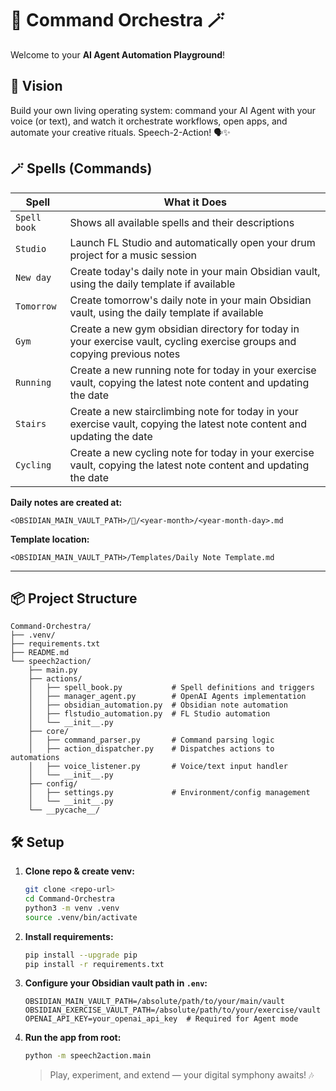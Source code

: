 # 🎻 Command Orchestra 🪄

Welcome to your **AI Agent Automation Playground**!

## 🧬 Vision

Build your own living operating system: command your AI Agent with your voice (or text), and watch it orchestrate workflows, open apps, and automate your creative rituals. Speech-2-Action! 🗣️✨

## 🪄 Spells (Commands)

| Spell                                          | What it Does                                                                                                             |
| ---------------------------------------------- | ------------------------------------------------------------------------------------------------------------------------ |
| `Spell book`            | Shows all available spells and their descriptions                                                                         |
| `Studio`                                       | Launch FL Studio and automatically open your drum project for a music session                                           |
| `New day`                                      | Create today's daily note in your main Obsidian vault, using the daily template if available                                |
| `Tomorrow`                                     | Create tomorrow's daily note in your main Obsidian vault, using the daily template if available                           |
| `Gym`                                          | Create a new gym obsidian directory for today in your exercise vault, cycling exercise groups and copying previous notes |
| `Running`                                      | Create a new running note for today in your exercise vault, copying the latest note content and updating the date           |
| `Stairs`                                       | Create a new stairclimbing note for today in your exercise vault, copying the latest note content and updating the date  |
| `Cycling`                                      | Create a new cycling note for today in your exercise vault, copying the latest note content and updating the date           |

**Daily notes are created at:**

```
<OBSIDIAN_MAIN_VAULT_PATH>/📆/<year-month>/<year-month-day>.md
```

**Template location:**

```
<OBSIDIAN_MAIN_VAULT_PATH>/Templates/Daily Note Template.md
```

---

## 📦 Project Structure

```text
Command-Orchestra/
├── .venv/
├── requirements.txt
├── README.md
└── speech2action/
    ├── main.py
    ├── actions/
    │   ├── spell_book.py           # Spell definitions and triggers
    │   ├── manager_agent.py        # OpenAI Agents implementation
    │   ├── obsidian_automation.py  # Obsidian note automation
    │   ├── flstudio_automation.py  # FL Studio automation
    │   └── __init__.py
    ├── core/
    │   ├── command_parser.py       # Command parsing logic
    │   ├── action_dispatcher.py    # Dispatches actions to automations
    │   ├── voice_listener.py       # Voice/text input handler
    │   └── __init__.py
    ├── config/
    │   ├── settings.py             # Environment/config management
    │   └── __init__.py
    └── __pycache__/
```

## 🛠️ Setup

1. **Clone repo & create venv:**
   ```bash
   git clone <repo-url>
   cd Command-Orchestra
   python3 -m venv .venv
   source .venv/bin/activate
   ```
2. **Install requirements:**
   ```bash
   pip install --upgrade pip
   pip install -r requirements.txt
   ```
3. **Configure your Obsidian vault path in `.env`:**
   ```env
   OBSIDIAN_MAIN_VAULT_PATH=/absolute/path/to/your/main/vault
   OBSIDIAN_EXERCISE_VAULT_PATH=/absolute/path/to/your/exercise/vault
   OPENAI_API_KEY=your_openai_api_key  # Required for Agent mode
   ```
4. **Run the app from root:**
   ```bash
   python -m speech2action.main
   ```
   > Play, experiment, and extend — your digital symphony awaits! 🎶
